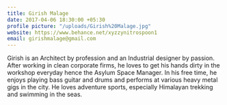 ```yaml
---
title: Girish Malage
date: 2017-04-06 18:30:00 +05:30
profile picture: "/uploads/Girish%20Malage.jpg"
website: https://www.behance.net/xyzzynitrospoon1
email: girishmalage@gmail.com
---
```


Girish is an Architect by profession and an Industrial designer by passion. After working in clean corporate firms, he loves to get his hands dirty in the workshop everyday hence the Asylum Space Manager. In his free time, he enjoys playing bass guitar and drums and performs at various heavy metal gigs in the city. He loves adventure sports, especially Himalayan trekking and swimming in the seas.